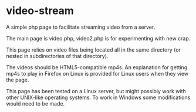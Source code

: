 video-stream
============

A simple php page to facilitate streaming video from a server.

The main page is video.php, video2.php is for experimenting with new crap.

This page relies on video files being located all in the same directory (or nested in subdirectories of that directory).

The videos should be HTML5-compatible mp4s. An explanation for getting mp4s to play in Firefox on Linux is provided for Linux users when they view the page.

This page has been tested on a Linux server, but might possibly work with other UNIX-like operating systems. To work in Windows some modifications would need to be made.
